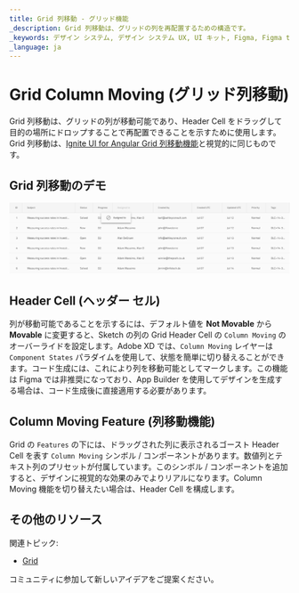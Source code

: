 ```yaml
---
title: Grid 列移動 - グリッド機能
_description: Grid 列移動は、グリッドの列を再配置するための構造です。
_keywords: デザイン システム, デザイン システム UX, UI キット, Figma, Figma to Angular, Figma からコードをエクスポート, Figma to HTML, Figma UI キット, Sketch, Ignite UI for Angular, Sketch to Angular, Angular, Angular デザイン システム, Sketch からコードをエクスポート, Angular 用のデザイン キット, Sketch HTML, Sketch to HTML, Sketch UI キット, Adobe XD, Adobe XD to Angular, Adobe XD からコードをエクスポート, Adobe XD to HTML, Adobe XD UI キット
_language: ja
---
```


# Grid Column Moving (グリッド列移動)

Grid 列移動は、グリッドの列が移動可能であり、Header Cell をドラッグして目的の場所にドロップすることで再配置できることを示すために使用します。Grid 列移動は、[Ignite UI for Angular Grid 列移動機能](https://jp.infragistics.com/products/ignite-ui-angular/angular/components/grid/column_moving.html)と視覚的に同じものです。

## Grid 列移動のデモ

<img class="responsive-img" src="../images/grid_column_moving_demo.png" srcset="../images/grid_column_moving_demo@2x.png 2x" />

## Header Cell (ヘッダー セル)

列が移動可能であることを示するには、デフォルト値を **Not Movable** から **Movable** に変更すると、Sketch の列の Grid Header Cell の `Column Moving` のオーバーライドを設定します。Adobe XD では、`Column Moving` レイヤーは `Component States` パラダイムを使用して、状態を簡単に切り替えることができます。コード生成には、これにより列を移動可能としてマークします。この機能は Figma では非推奨になっており、App Builder を使用してデザインを生成する場合は、コード生成後に直接適用する必要があります。

## Column Moving Feature (列移動機能)

Grid の `Features` の下には、ドラッグされた列に表示されるゴースト Header Cell を表す `Column Moving` シンボル / コンポーネントがあります。数値列とテキスト列のプリセットが付属しています。このシンボル / コンポーネントを追加すると、デザインに視覚的な効果のみでよりリアルになります。Column Moving 機能を切り替えたい場合は、Header Cell を構成します。

## その他のリソース

関連トピック:

- [Grid](grid.md)
  <div class="divider--half"></div>

コミュニティに参加して新しいアイデアをご提案ください。
